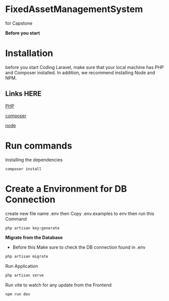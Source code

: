 # FixedAssetManagementSystem
for Capstone 

**Before you start**

# **Installation** 

before you start Coding Laravel, make sure that your local machine has PHP and Composer installed. In addition, we recommend installing Node and NPM.
## Links HERE
[PHP](https://www.php.net/)

[composer](https://getcomposer.org/)

[node](https://nodejs.org/en)


# Run commands #

Installing the dependencies	

    composer install

# Create a Environment for DB Connection
create new file name .env then Copy .env.examples to env then run this Command
```bash
php artisan key:generate
```

**Migrate from the Database**

- Before this Make sure to check the DB connection found in .env

```bash
php artisan migrate
```
Run Application
```bash
php artisan serve
```
Run vite to watch for any update from the Frontend
  ```bash
npm run dev
```
